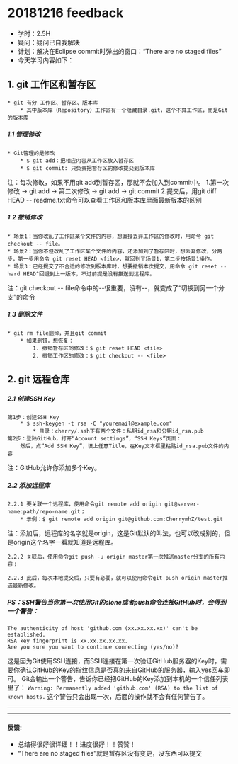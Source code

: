 # 20181216 feedback
* 学时：2.5H
* 疑问：疑问已自我解决
* 计划：解决在Eclipse commit时弹出的窗口：“There are no staged files”
* 今天学习内容如下：

## 1. git 工作区和暂存区

	* git 有分 工作区、暂存区、版本库
		* 其中版本库（Repository）工作区有一个隐藏目录.git，这个不算工作区，而是Git的版本库

##### 1.1 管理修改

	* Git管理的是修改
		* $ git add：把相应内容从工作区放入暂存区
		* $ git commit: 只负责把暂存区的修改提交到版本库

注：每次修改，如果不用git add到暂存区，那就不会加入到commit中。
	1.第一次修改 -> git add -> 第二次修改 -> git add -> git commit
	2.提交后，用git diff HEAD -- readme.txt命令可以查看工作区和版本库里面最新版本的区别
	
##### 1.2 撤销修改

	* 场景1：当你改乱了工作区某个文件的内容，想直接丢弃工作区的修改时，用命令 git checkout -- file。
	* 场景2：当你不但改乱了工作区某个文件的内容，还添加到了暂存区时，想丢弃修改，分两步，第一步用命令 git reset HEAD <file>，就回到了场景1，第二步按场景1操作。
	* 场景3：已经提交了不合适的修改到版本库时，想要撤销本次提交，用命令 git reset --hard HEAD^回退到上一版本，不过前提是没有推送到远程库。

注：git checkout -- file命令中的--很重要，没有--，就变成了“切换到另一个分支”的命令

##### 1.3 删除文件

	* git rm file删掉，并且git commit
		* 如果删错，想恢复：
			1. 撤销暂存区的修改：$ git reset HEAD <file>
			2. 撤销工作区的修改：$ git checkout -- <file>


## 2. git 远程仓库

##### 2.1 创建SSH Key

	第1步：创建SSH Key
		* $ ssh-keygen -t rsa -C "youremail@example.com"
			* 目录：cherry/.ssh下有两个文件：私钥id_rsa和公钥id_rsa.pub
	第2步：登陆GitHub，打开“Account settings”，“SSH Keys”页面：
		然后，点“Add SSH Key”，填上任意Title，在Key文本框里粘贴id_rsa.pub文件的内容

注：GitHub允许你添加多个Key。

##### 2.2 添加远程库

	2.2.1 要关联一个远程库，使用命令git remote add origin git@server-name:path/repo-name.git；
		* 示例：$ git remote add origin git@github.com:CherrymhZ/test.git

注：添加后，远程库的名字就是origin，这是Git默认的叫法，也可以改成别的，但是origin这个名字一看就知道是远程库。

	2.2.2 关联后，使用命令git push -u origin master第一次推送master分支的所有内容；

	2.2.3 此后，每次本地提交后，只要有必要，就可以使用命令git push origin master推送最新修改。



##### PS：SSH警告当你第一次使用Git的clone或者push命令连接GitHub时，会得到一个警告：
````
The authenticity of host 'github.com (xx.xx.xx.xx)' can't be established.
RSA key fingerprint is xx.xx.xx.xx.xx.
Are you sure you want to continue connecting (yes/no)?
`````
这是因为Git使用SSH连接，而SSH连接在第一次验证GitHub服务器的Key时，需要你确认GitHub的Key的指纹信息是否真的来自GitHub的服务器，输入yes回车即可。
Git会输出一个警告，告诉你已经把GitHub的Key添加到本机的一个信任列表里了：
`Warning: Permanently added 'github.com' (RSA) to the list of known hosts.`
这个警告只会出现一次，后面的操作就不会有任何警告了。


***
***
#### 反馈:
* 总结得很好很详细！！进度很好！！赞赞！
* “There are no staged files”就是暂存区没有变更，没东西可以提交












